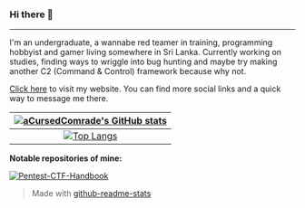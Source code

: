 ### Hi there 👋
***

I'm an undergraduate, a wannabe red teamer in training, programming hobbyist and gamer living somewhere in Sri Lanka. Currently working on studies, finding ways to wriggle into bug hunting and maybe try making another C2 (Command & Control) framework because why not.

[Click here](https://node-apps-acursedcomrade.koyeb.app/) to visit my website. You can find more social links and a quick way to message me there.

| [![aCursedComrade's GitHub stats](https://github-readme-stats.vercel.app/api?username=aCursedComrade&hide=prs,issues&show_icons=true&theme=radical)](https://github.com/anuraghazra/github-readme-stats) |
| :--: |
| [![Top Langs](https://github-readme-stats.vercel.app/api/top-langs/?username=anuraghazra&layout=compact&theme=radical)](https://github.com/anuraghazra/github-readme-stats) |

**Notable repositories of mine:**

[![Pentest-CTF-Handbook](https://github-readme-stats.vercel.app/api/pin/?username=aCursedComrade&repo=Pentest-CTF-Handbook&theme=radical)](https://github.com/aCursedComrade/Pentest-CTF-Handbook)

> Made with [github-readme-stats](https://github.com/anuraghazra/github-readme-stats)
